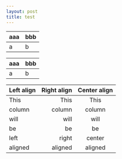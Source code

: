 ```yaml
---
layout: post
title: test
---
```



| aaa | bbb |
| --- | --- |
| a   | b   |

| aaa | bbb |
| --- | --- |
| a   | b   |

| Left align | Right align | Center align |
|:-----------|------------:|:------------:|
| This       |        This |     This     |
| column     |      column |    column    |
| will       |        will |     will     |
| be         |          be |      be      |
| left       |       right |    center    |
| aligned    |     aligned |   aligned    |
